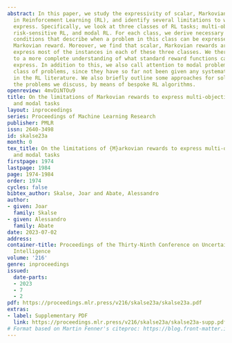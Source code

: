 ```yaml
---
abstract: In this paper, we study the expressivity of scalar, Markovian reward functions
  in Reinforcement Learning (RL), and identify several limitations to what they can
  express. Specifically, we look at three classes of RL tasks; multi-objective RL,
  risk-sensitive RL, and modal RL. For each class, we derive necessary and sufficient
  conditions that describe when a problem in this class can be expressed using a scalar,
  Markovian reward. Moreover, we find that scalar, Markovian rewards are unable to
  express most of the instances in each of these three classes. We thereby contribute
  to a more complete understanding of what standard reward functions can and cannot
  express. In addition to this, we also call attention to modal problems as a new
  class of problems, since they have so far not been given any systematic treatment
  in the RL literature. We also briefly outline some approaches for solving some of
  the problems we discuss, by means of bespoke RL algorithms.
openreview: 4mvDiNTOu9
title: On the limitations of Markovian rewards to express multi-objective, risk-sensitive,
  and modal tasks
layout: inproceedings
series: Proceedings of Machine Learning Research
publisher: PMLR
issn: 2640-3498
id: skalse23a
month: 0
tex_title: On the limitations of {M}arkovian rewards to express multi-objective, risk-sensitive,
  and modal tasks
firstpage: 1974
lastpage: 1984
page: 1974-1984
order: 1974
cycles: false
bibtex_author: Skalse, Joar and Abate, Alessandro
author:
- given: Joar
  family: Skalse
- given: Alessandro
  family: Abate
date: 2023-07-02
address:
container-title: Proceedings of the Thirty-Ninth Conference on Uncertainty in Artificial
  Intelligence
volume: '216'
genre: inproceedings
issued:
  date-parts:
  - 2023
  - 7
  - 2
pdf: https://proceedings.mlr.press/v216/skalse23a/skalse23a.pdf
extras:
- label: Supplementary PDF
  link: https://proceedings.mlr.press/v216/skalse23a/skalse23a-supp.pdf
# Format based on Martin Fenner's citeproc: https://blog.front-matter.io/posts/citeproc-yaml-for-bibliographies/
---
```

